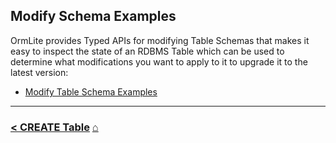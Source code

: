 ## Modify Schema Examples

OrmLite provides Typed APIs for modifying Table Schemas that makes it easy to inspect 
the state of an RDBMS Table which can be used to determine what modifications you want 
to apply to it to upgrade it to the latest version:

 - [Modify Table Schema Examples](#doc=modify-schema.md&gist=4467fba9a611cc060c193568c3c07dff)


---

### [< CREATE Table](#doc=create-tables.md&gist=ab8d48cff82044238acd2b5730e63e08) [ ⌂ ](#doc=index.md)
